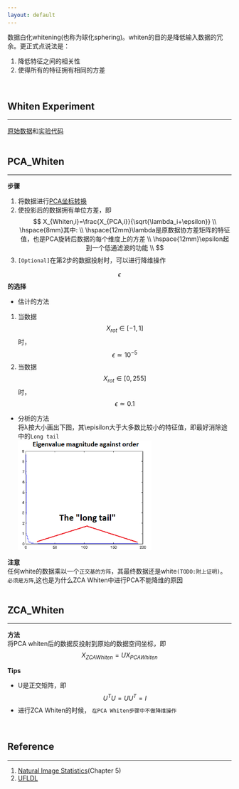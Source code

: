 ```yaml
---
layout: default
---
```


数据白化whitening(也称为球化sphering)。whiten的目的是降低输入数据的冗余。更正式点说法是：    
     
1.  降低特征之间的相关性    
2.  使得所有的特征拥有相同的方差     
<br />              
     
__Whiten Experiment__
------------    
---      
[原始数据](./img/whiten.data)和[实验代码](./img/pca_2d.m)          
<br />         

__PCA_Whiten__
------------    
---         
__步骤__    
    
1.  将数据进行[PCA坐标转换](./pca.html)  
2.  使投影后的数据拥有单位方差，即    
$$
X_{Whiten,i}=\frac{X_{PCA,i}}{\sqrt{\lambda_i+\epsilon}}    \\
\hspace{8mm}其中:    \\
\hspace{12mm}\lambda是原数据协方差矩阵的特征值，也是PCA旋转后数据的每个维度上的方差 \\
\hspace{12mm}\epsilon起到一个低通滤波的功能  \\
$$     
3.  `[Optional]`在第2步的数据投射时，可以进行降维操作      
         
$$\epsilon$$__的选择__    

*   估计的方法        
1.  当数据$$X_{rot} \in [−1,1]$$时， $$\epsilon \simeq 10^{-5}$$    
2.  当数据$$X_{rot} \in [0,255]$$时， $$\epsilon \simeq 0.1$$    
*   分析的方法    
将λ按大小画出下图，其\episilon大于大多数比较小的特征值，即最好消除途中的`Long tail`    
![eigenvalues](./img/whiten_1.png)         

__注意__     
任何white的数据乘以一个`正交基的方阵`，其最终数据还是white`(TODO:附上证明)`。`必须是方阵`,这也是为什么ZCA Whiten中进行PCA不能降维的原因    
<br />    

__ZCA_Whiten__
------------    
---    
__方法__    
将PCA whiten后的数据反投射到原始的数据空间坐标，即$$X_{ZCAWhiten}=UX_{PCAWhiten}$$      
  
__Tips__   

*   U是正交矩阵，即$$U^TU=UU^T=I$$    
*   进行ZCA Whiten的时候， `在PCA Whiten步骤中不做降维操作`            
<br />        

__Reference__
-------    
--- 
1.  [Natural Image Statistics](http://www.naturalimagestatistics.net/)(Chapter 5)        
2.  [UFLDL](http://deeplearning.stanford.edu/wiki/index.php/Whitening)        
